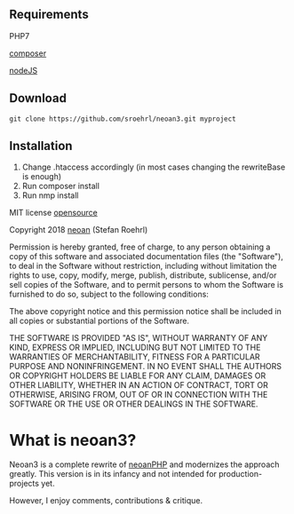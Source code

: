## Requirements

PHP7

[composer](https://getcomposer.org/)

[nodeJS](https://nodejs.org)

## Download

`git clone https://github.com/sroehrl/neoan3.git myproject`

## Installation
1. Change .htaccess accordingly (in most cases changing the rewriteBase is enough)
2. Run composer install
3. Run nmp install


MIT license [opensource](https://opensource.org/licenses/MIT)

Copyright 2018 [neoan](http://neoan.us) (Stefan Roehrl) 

Permission is hereby granted, free of charge, to any person obtaining a copy of this software and associated documentation files (the "Software"), to deal in the Software without restriction, including without limitation the rights to use, copy, modify, merge, publish, distribute, sublicense, and/or sell copies of the Software, and to permit persons to whom the Software is furnished to do so, subject to the following conditions:

The above copyright notice and this permission notice shall be included in all copies or substantial portions of the Software.

THE SOFTWARE IS PROVIDED "AS IS", WITHOUT WARRANTY OF ANY KIND, EXPRESS OR IMPLIED, INCLUDING BUT NOT LIMITED TO THE WARRANTIES OF MERCHANTABILITY, FITNESS FOR A PARTICULAR PURPOSE AND NONINFRINGEMENT. IN NO EVENT SHALL THE AUTHORS OR COPYRIGHT HOLDERS BE LIABLE FOR ANY CLAIM, DAMAGES OR OTHER LIABILITY, WHETHER IN AN ACTION OF CONTRACT, TORT OR OTHERWISE, ARISING FROM, OUT OF OR IN CONNECTION WITH THE SOFTWARE OR THE USE OR OTHER DEALINGS IN THE SOFTWARE.

# What is neoan3?

Neoan3 is a complete rewrite of [neoanPHP](https://github.com/sroehrl/neoanPHP) and modernizes the approach greatly.
This version is in its infancy and not intended for production-projects yet.

However, I enjoy comments, contributions & critique.